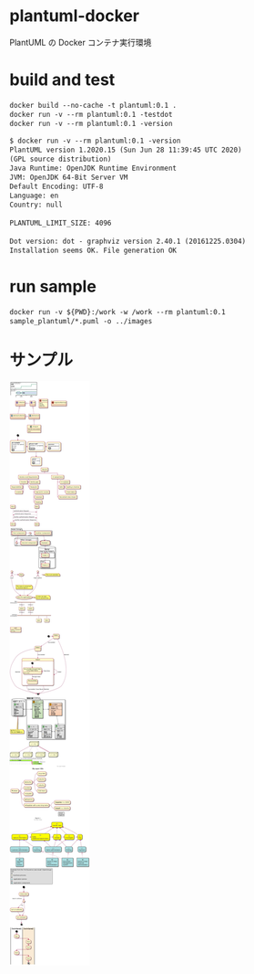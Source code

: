 # plantuml-docker

PlantUML の Docker コンテナ実行環境

# build and test

```
docker build --no-cache -t plantuml:0.1 .
docker run -v --rm plantuml:0.1 -testdot
docker run -v --rm plantuml:0.1 -version
```

```
$ docker run -v --rm plantuml:0.1 -version 
PlantUML version 1.2020.15 (Sun Jun 28 11:39:45 UTC 2020)
(GPL source distribution)
Java Runtime: OpenJDK Runtime Environment
JVM: OpenJDK 64-Bit Server VM
Default Encoding: UTF-8
Language: en
Country: null
 
PLANTUML_LIMIT_SIZE: 4096

Dot version: dot - graphviz version 2.40.1 (20161225.0304)
Installation seems OK. File generation OK
```


# run sample

```
docker run -v ${PWD}:/work -w /work --rm plantuml:0.1 sample_plantuml/*.puml -o ../images
```

# サンプル
![](sample_image.jpg)
